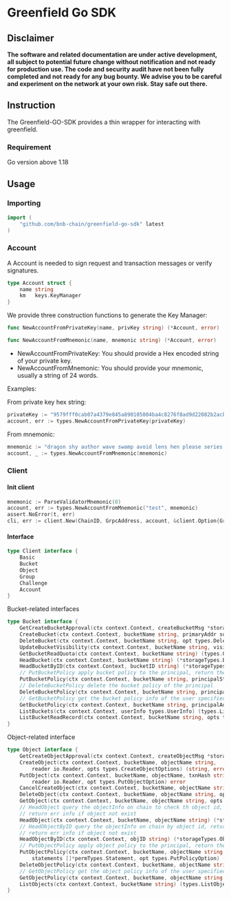 # Greenfield Go SDK


## Disclaimer
**The software and related documentation are under active development, all subject to potential future change without
notification and not ready for production use. The code and security audit have not been fully completed and not ready
for any bug bounty. We advise you to be careful and experiment on the network at your own risk. Stay safe out there.**

## Instruction

The Greenfield-GO-SDK provides a thin wrapper for interacting with greenfield. 

### Requirement

Go version above 1.18

## Usage

### Importing

```go
import (
    "github.com/bnb-chain/greenfield-go-sdk" latest
)
```

### Account

A Account is needed to sign request and transaction messages or verify signatures. 

```go
type Account struct {
	name string
    km   keys.KeyManager
}
```

We provide three construction functions to generate the Key Manager:

```go
func NewAccountFromPrivateKey(name, privKey string) (*Account, error)

func NewAccountFromMnemonic(name, mnemonic string) (*Account, error)
```

- NewAccountFromPrivateKey: You should provide a Hex encoded string of your private key.
- NewAccountFromMnemonic: You should provide your mnemonic, usually a string of 24 words.

Examples:

From private key hex string:
```GO
privateKey := "9579fff0cab07a4379e845a890105004ba4c8276f8ad9d22082b2acbf02d884b"
account, err := types.NewAccountFromPrivateKey(privateKey)
```

From mnemonic:
```Go
mnemonic := "dragon shy author wave swamp avoid lens hen please series heavy squeeze alley castle crazy action peasant green vague camp mirror amount person legal"
account, _ := types.NewAccountFromMnemonic(mnemonic)
```

### Client

#### Init client
```go
mnemonic := ParseValidatorMnemonic(0)
account, err := types.NewAccountFromMnemonic("test", mnemonic)
assert.NoError(t, err)
cli, err := client.New(ChainID, GrpcAddress, account, &client.Option{GrpcDialOption: grpc.WithTransportCredentials(insecure.NewCredentials())})
```

#### Interface


```go
type Client interface {
	Basic
	Bucket
	Object
	Group
	Challenge
	Account
}
```

Bucket-related interfaces

```go
type Bucket interface {
	GetCreateBucketApproval(ctx context.Context, createBucketMsg *storageTypes.MsgCreateBucket) (*storageTypes.MsgCreateBucket, error)
	CreateBucket(ctx context.Context, bucketName string, primaryAddr sdk.AccAddress, opts types.CreateBucketOptions) (string, error)
	DeleteBucket(ctx context.Context, bucketName string, opt types.DeleteBucketOption) (string, error)
	UpdateBucketVisibility(ctx context.Context, bucketName string, visibility storageTypes.VisibilityType, opt types.UpdateVisibilityOption) (string, error)
	GetBucketReadQuota(ctx context.Context, bucketName string) (types.QuotaInfo, error)
	HeadBucket(ctx context.Context, bucketName string) (*storageTypes.BucketInfo, error)
	HeadBucketByID(ctx context.Context, bucketID string) (*storageTypes.BucketInfo, error)
	// PutBucketPolicy apply bucket policy to the principal, return the txn hash
	PutBucketPolicy(ctx context.Context, bucketName string, principalStr types.Principal, statements []*permTypes.Statement, opt types.PutPolicyOption) (string, error)
	// DeleteBucketPolicy delete the bucket policy of the principal
	DeleteBucketPolicy(ctx context.Context, bucketName string, principalAddr sdk.AccAddress, opt types.DeletePolicyOption) (string, error)
	// GetBucketPolicy get the bucket policy info of the user specified by principalAddr
	GetBucketPolicy(ctx context.Context, bucketName string, principalAddr sdk.AccAddress) (*permTypes.Policy, error)
	ListBuckets(ctx context.Context, userInfo types.UserInfo) (types.ListBucketsResult, error)
	ListBucketReadRecord(ctx context.Context, bucketName string, opts types.ListReadRecordOptions) (types.QuotaRecordInfo, error)
}
```

Object-related interface

```go
type Object interface {
	GetCreateObjectApproval(ctx context.Context, createObjectMsg *storageTypes.MsgCreateObject) (*storageTypes.MsgCreateObject, error)
	CreateObject(ctx context.Context, bucketName, objectName string,
		reader io.Reader, opts types.CreateObjectOptions) (string, error)
	PutObject(ctx context.Context, bucketName, objectName, txnHash string, objectSize int64,
		reader io.Reader, opt types.PutObjectOption) error
	CancelCreateObject(ctx context.Context, bucketName, objectName string, opt types.CancelCreateOption) (string, error)
	DeleteObject(ctx context.Context, bucketName, objectName string, opt types.DeleteObjectOption) (string, error)
	GetObject(ctx context.Context, bucketName, objectName string, opts types.GetObjectOption) (io.ReadCloser, types.ObjectStat, error)
	// HeadObject query the objectInfo on chain to check th object id, return the object info if exists
	// return err info if object not exist
	HeadObject(ctx context.Context, bucketName, objectName string) (*storageTypes.ObjectInfo, error)
	// HeadObjectByID query the objectInfo on chain by object id, return the object info if exists
	// return err info if object not exist
	HeadObjectByID(ctx context.Context, objID string) (*storageTypes.ObjectInfo, error)
	// PutObjectPolicy apply object policy to the principal, return the txn hash
	PutObjectPolicy(ctx context.Context, bucketName, objectName string, principalStr types.Principal,
		statements []*permTypes.Statement, opt types.PutPolicyOption) (string, error)
	DeleteObjectPolicy(ctx context.Context, bucketName, objectName string, principalAddr sdk.AccAddress, opt types.DeletePolicyOption) (string, error)
	// GetObjectPolicy get the object policy info of the user specified by principalAddr
	GetObjectPolicy(ctx context.Context, bucketName, objectName string, principalAddr sdk.AccAddress) (*permTypes.Policy, error)
	ListObjects(ctx context.Context, bucketName string) (types.ListObjectsResult, error)
}
```